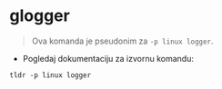 # glogger

> Ova komanda je pseudonim za `-p linux logger`.

- Pogledaj dokumentaciju za izvornu komandu:

`tldr -p linux logger`
